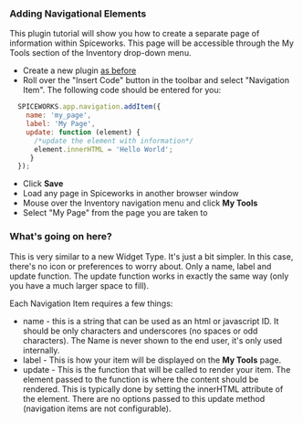 ### Adding Navigational Elements
This plugin tutorial will show you how to create a separate page of information within Spiceworks. This page will be accessible through the My Tools section of the Inventory drop-down menu.

* Create a new plugin [as before](/documentation/plugins/your-first-plugin.html)
* Roll over the "Insert Code" button in the toolbar and select "Navigation Item".  The following code should be entered for you:

~~~ javascript
  SPICEWORKS.app.navigation.addItem({
    name: 'my_page',
    label: 'My Page',
    update: function (element) {
      /*update the element with information*/
      element.innerHTML = 'Hello World';
     }
  });
~~~

* Click **Save**
* Load any page in Spiceworks in another browser window
* Mouse over the Inventory navigation menu and click **My Tools**
* Select "My Page" from the page you are taken to

### What's going on here?
This is very similar to a new Widget Type.  It's just a bit simpler.  In this case, there's no icon or preferences to worry about.  Only a name, label and update function.  The update function works in exactly the same way (only you have a much larger space to fill).

Each Navigation Item requires a few things:

* name - this is a string that can be used as an html or javascript ID.  It should be only characters and underscores (no spaces or odd characters).  The Name is never shown to the end user, it's only used internally.
* label - This is how your item will be displayed on the **My Tools** page.
* update - This is the function that will be called to render your item.  The element passed to the function is where the content should be rendered.  This is typically done by setting the innerHTML attribute of the element.  There are no options passed to this update method (navigation items are not configurable).
